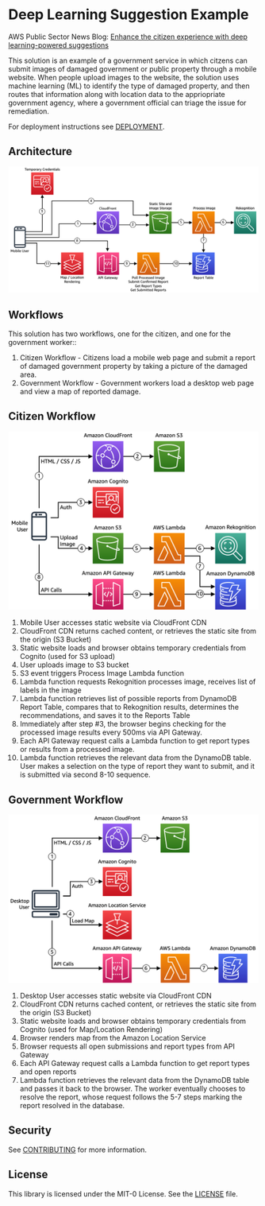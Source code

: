 # Deep Learning Suggestion Example

AWS Public Sector News Blog: [Enhance the citizen experience with deep learning-powered suggestions](https://aws.amazon.com/blogs/publicsector/enhance-citizen-experience-with-deep-learning-powered-suggestions/)

This solution is an example of a government service in which citzens can submit images of damaged government or public property through a mobile website. When people upload images to the website, the solution uses machine learning (ML) to identify the type of damaged property, and then routes that information along with location data to the appriopriate government agency, where a government official can triage the issue for remediation.

For deployment instructions see [DEPLOYMENT](./docs/DEPLOYMENT.md).

## Architecture

![Overall Architecture Diagram](./docs/arch-overview.png "Overall Architecture Diagram")

## Workflows

This solution has two workflows, one for the citizen, and one for the government worker::

1. Citizen Workflow - Citizens load a mobile web page and submit a report of damaged government property by taking a picture of the damaged area.
2. Government Workflow - Government workers load a desktop web page and view a map of reported damage.

## Citizen Workflow

![Citizen Workflow Diagram](./docs/arch-citizen-flow.png "Citizen Workflow Diagram")

1. Mobile User accesses static website via CloudFront CDN
2. CloudFront CDN returns cached content, or retrieves the static site from the origin (S3 Bucket)
3. Static website loads and browser obtains temporary credentials from Cognito (used for S3 upload)
4. User uploads image to S3 bucket
5. S3 event triggers Process Image Lambda function
6. Lambda function requests Rekognition processes image, receives list of labels in the image
7. Lambda function retrieves list of possible reports from DynamoDB Report Table, compares that to Rekognition results, determines the recommendations, and saves it to the Reports Table
8. Immediately after step #3, the browser begins checking for the processed image results every 500ms via API Gateway.
9. Each API Gateway request calls a Lambda function to get report types or results from a processed image.
10. Lambda function retrieves the relevant data from the DynamoDB table. User makes a selection on the type of report they want to submit, and it is submitted via second 8-10 sequence.

## Government Workflow

![Government Workflow Diagram](./docs/arch-govt-flow.png "Government Workflow Diagram")

1. Desktop User accesses static website via CloudFront CDN
2. CloudFront CDN returns cached content, or retrieves the static site from the origin (S3 Bucket)
3. Static website loads and browser obtains temporary credentials from Cognito (used for Map/Location Rendering)
4. Browser renders map from the Amazon Location Service
5. Browser requests all open submissions and report types from API Gateway
6. Each API Gateway request calls a Lambda function to get report types and open reports
7. Lambda function retrieves the relevant data from the DynamoDB table and passes it back to the browser. The worker eventually chooses to resolve the report, whose request follows the 5-7 steps marking the report resolved in the database.

## Security

See [CONTRIBUTING](CONTRIBUTING.md#security-issue-notifications) for more information.

## License

This library is licensed under the MIT-0 License. See the [LICENSE](LICENSE) file.
